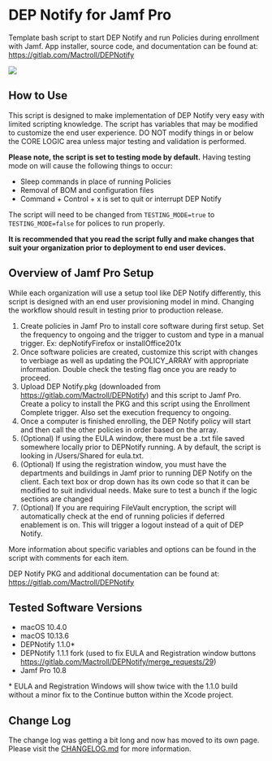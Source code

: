 # DEP Notify for Jamf Pro
Template bash script to start DEP Notify and run Policies during enrollment with Jamf. App installer, source code, and documentation can be found at: https://gitlab.com/Mactroll/DEPNotify

![](https://github.com/jamfprofessionalservices/DEP-Notify/blob/master/example-img/fullscreen-mode.png)

## How to Use

This script is designed to make implementation of DEP Notify very easy with limited scripting knowledge. The script has variables that may be modified to customize the end user experience. DO NOT modify things in or below the CORE LOGIC area unless major testing and validation is performed.

**Please note, the script is set to testing mode by default.** Having testing mode on will cause the following things to occur:
* Sleep commands in place of running Policies
* Removal of BOM and configuration files
* Command + Control + x is set to quit or interrupt DEP Notify

The script will need to be changed from `TESTING_MODE=true` to `TESTING_MODE=false` for polices to run properly.

**It is recommended that you read the script fully and make changes that suit your organization prior to deployment to end user devices.**

## Overview of Jamf Pro Setup

While each organization will use a setup tool like DEP Notify differently, this script is designed with an end user provisioning model in mind. Changing the workflow should result in testing prior to production release.

1. Create policies in Jamf Pro to install core software during first setup. Set the frequency to ongoing and the trigger to custom and type in a manual trigger. Ex: depNotifyFirefox or installOffice201x
2. Once software policies are created, customize this script with changes to verbiage as well as updating the POLICY_ARRAY with appropriate information. Double check the testing flag once you are ready to proceed.
3. Upload DEP Notify.pkg (downloaded from https://gitlab.com/Mactroll/DEPNotify) and this script to Jamf Pro. Create a policy to install the PKG and this script using the Enrollment Complete trigger. Also set the execution frequency to ongoing.
4. Once a computer is finished enrolling, the DEP Notify policy will start and then call the other policies in order based on the array.
5. (Optional) If using the EULA window, there must be a .txt file saved somewhere locally prior to DEPNotify running. A by default, the script is looking in /Users/Shared for eula.txt.
6. (Optional) If using the registration window, you must have the departments and buildings in Jamf prior to running DEP Notify on the client. Each text box or drop down has its own code so that it can be modified to suit individual needs. Make sure to test a bunch if the logic sections are changed
7. (Optional) If you are requiring FileVault encryption, the script will automatically check at the end of running policies if deferred enablement is on. This will trigger a logout instead of a quit of DEP Notify.

More information about specific variables and options can be found in the script with comments for each item.

DEP Notify PKG and additional documentation can be found at: https://gitlab.com/Mactroll/DEPNotify

## Tested Software Versions

* macOS 10.4.0
* macOS 10.13.6
* DEPNotify 1.1.0*
* DEPNotify 1.1.1 fork (used to fix EULA and Registration window buttons https://gitlab.com/Mactroll/DEPNotify/merge_requests/29)
* Jamf Pro 10.8

\* EULA and Registration Windows will show twice with the 1.1.0 build without a minor fix to the Continue button within the Xcode project.

## Change Log

The change log was getting a bit long and now has moved to its own page. Please visit the [CHANGELOG.md](CHANGELOG.md) for more information.